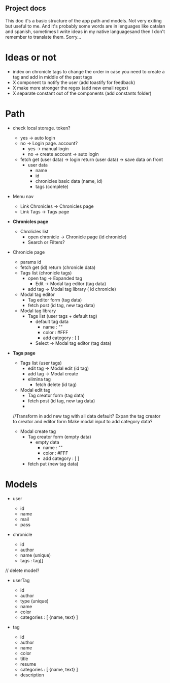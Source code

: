 ## Project docs

This doc it's a basic structure of the app path and models. Not very exiting but useful to me.
And it's probably some words are in lenguages like catalan and spanish, sometimes I write ideas in my native languages ​​and then I don't remember to translate them. Sorry...

# Ideas or not

- index on chronicle tags to change the order in case you need to create a tag and add in middle of the past tags
- X component to notify the user (add toastify for feedback)
- X make more stronger the regex (add new email regex)
- X separate constant out of the components (add constants folder)

# Path

- check local storage. token?
  - yes → auto login
  - no → Login page. account?
    - yes → manual login
    - no → create account → auto login
  - fetch get (user data) → login return (user data) → save data on front
    - user data
      - name
      - id
      - chronicles basic data (name, id)
      - tags (complete)
- Menu nav

  - Link Chronicles → Chronicles page
  - Link Tags → Tags page

- **Chronicles page**

  - Chrolicles list
    - open chronicle → Chronicle page (id chronicle)
    - Search or Filters?

- Chronicle page

  - params id
  - fetch get (id) return (chronicle data)
  - Tags list (chronicle tags)
    - open tag → Expanded tag
      - Edit → Modal tag editor (tag data)
    - add tag → Modal tag library ( id chronicle)
  - Modal tag editor
    - Tag editor form (tag data)
    - fetch post (id tag, new tag data)
  - Modal tag library
    - Tags list (user tags + default tag)
      - default tag data
        - name : ""
        - color : #FFF
        - add category : [ ]
      - Select → Modal tag editor (tag data)

- **Tags page**
  - Tags list (user tags)
    - edit tag → Modal edit (id tag)
    - add tag → Modal create
    - elimina tag
      - fetch delete (id tag)
  - Modal edit tag
    - Tag creator form (tag data)
    - fetch post (id tag, new tag data)
    - 
  //Transform in add new tag with all data default?
     Expan the tag creator to creator and editor form
     Make modal input to add category data?
  - Modal create tag
    - Tag creator form (empty data)
      - empty data
        - name : ""
        - color : #FFF
        - add category : [ ]
    - fetch put (new tag data)

# Models

- user

  - id
  - name
  - mail
  - pass

- chronicle

  - id
  - author
  - name (unique)
  - tags : tag[]

// delete model?
- userTag

  - id
  - author
  - type (unique)
  - name
  - color
  - categories : [ {name, text} ]

- tag

  - id
  - author
  - name
  - color
  - title
  - resume
  - categories : [ {name, text} ]
  - description
